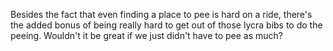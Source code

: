 Besides the fact that even finding a place to pee is hard on a ride, there's the added bonus of being really hard to get out of those lycra bibs to do the peeing. Wouldn't it be great if we just didn't have to pee as much?